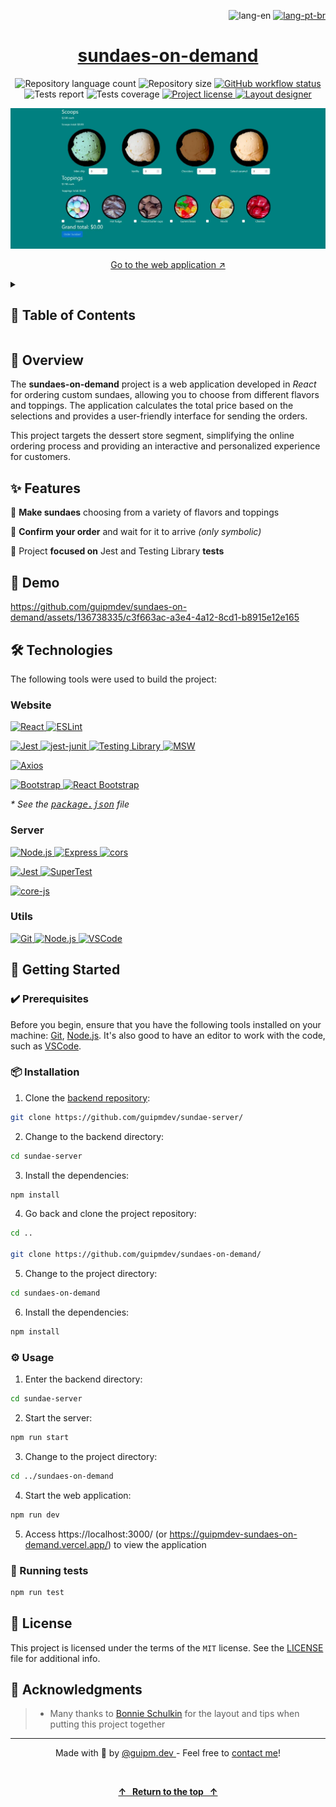 <!-- ===== HEADER ===== -->
<p align="right">
  <img
    src="https://img.shields.io/badge/lang-en-gray?style=flat-square&labelColor=202024"
    alt="lang-en"
  />
  <a href="./README.pt-br.md" title="Ler o README em português brasileiro">
    <img
      src="https://img.shields.io/badge/lang-pt--br-green?style=flat-square&labelColor=202024"
      alt="lang-pt-br"
    />
  </a>
</p>

<h1 align="center">
  <a
    href="https://guipmdev-sundaes-on-demand.vercel.app/"
    title="Go to the web application"
  >
    sundaes-on-demand
  </a>
</h1>

<p align="center">
  <img
    src="https://img.shields.io/github/languages/count/guipmdev/sundaes-on-demand?color=%2304D361&labelColor=202024"
    alt="Repository language count"
  />
  <img
    src="https://img.shields.io/github/repo-size/guipmdev/sundaes-on-demand?labelColor=202024"
    alt="Repository size"
  />
  <a
    href="https://github.com/guipmdev/sundaes-on-demand/actions/workflows/node.js.yml"
    title="View GitHub workflow runs"
  >
    <img
      src="https://img.shields.io/github/actions/workflow/status/guipmdev/sundaes-on-demand/node.js.yml?labelColor=202024&label=Node.js CI"
      alt="GitHub workflow status"
    />
  </a>
  <img
    src="https://img.shields.io/endpoint?labelColor=202024&url=https://gist.githubusercontent.com/guipmdev/5fcc7b77f1bf1b99e970cc83a7b2bfa2/raw/sundaes-on-demand-junit-tests.json"
    alt="Tests report"
  />
  <img
    src="https://img.shields.io/endpoint?labelColor=202024&url=https://gist.githubusercontent.com/guipmdev/5fcc7b77f1bf1b99e970cc83a7b2bfa2/raw/sundaes-on-demand-cobertura-coverage.json"
    alt="Tests coverage"
  />
  <a href="./LICENSE" title="View project license">
    <img
      src="https://img.shields.io/badge/license-MIT-brightgreen?labelColor=202024"
      alt="Project license"
    />
  </a>
  <a href="https://bonnie.dev/" title="Go to Bonnie's website">
    <img
      src="https://img.shields.io/badge/Layout_by-Bonnie_Schulkin-182734?labelColor=202024"
      alt="Layout designer"
    />
  </a>
</p>

![Screenshot of the application initial page](./src/assets/images/cover.webp)

<p align="center">
  <a href="https://guipmdev-sundaes-on-demand.vercel.app/"
    >Go to the web application ↗</a
  >
</p>

<details>
  <summary>
    <h2>📒 Table of Contents</h2>
  </summary>

- [📍 Overview](#-overview)
- [✨ Features](#-features)
- [🤖 Demo](#-demo)
- [🛠 Technologies](#-technologies)
  - [Website](#website)
  - [Server](#server)
  - [Utils](#utils)
- [🚀 Getting Started](#-getting-started)
  - [✔️ Prerequisites](#️-prerequisites)
  - [📦 Installation](#-installation)
  - [⚙️ Usage](#️-usage)
  - [🧪 Running tests](#-running-tests)
- [📄 License](#-license)
- [👏 Acknowledgments](#-acknowledgments)
</details>

<!-- ===== PROJECT INFOS ===== -->

## 📍 Overview

The **sundaes-on-demand** project is a web application developed in _React_ for ordering custom sundaes, allowing you to choose from different flavors and toppings. The application calculates the total price based on the selections and provides a user-friendly interface for sending the orders.

This project targets the dessert store segment, simplifying the online ordering process and providing an interactive and personalized experience for customers.

## ✨ Features

🍨 **Make sundaes** choosing from a variety of flavors and toppings

🛵 **Confirm your order** and wait for it to arrive _(only symbolic)_

🧪 Project **focused on** Jest and Testing Library **tests**

## 🤖 Demo

https://github.com/guipmdev/sundaes-on-demand/assets/136738335/c3f663ac-a3e4-4a12-8cd1-b8915e12e165

## 🛠 Technologies

The following tools were used to build the project:

### Website

<p>
  <a href="https://react.dev/">
    <img
      src="https://img.shields.io/badge/React-23272f?style=for-the-badge&logo=React"
      alt="React"
    />
  </a>
  <a href="https://eslint.org/">
    <img
      src="https://img.shields.io/badge/ESLint-101828?style=for-the-badge&logo=ESLint"
      alt="ESLint"
    />
  </a>
</p>

<p>
  <a href="https://jestjs.io/">
    <img
      src="https://img.shields.io/badge/Jest-242526?style=for-the-badge&logo=jest"
      alt="Jest"
    />
  </a>
  <a href="https://www.npmjs.com/package/jest-junit">
    <img
      src="https://img.shields.io/badge/jest--junit-gray?style=for-the-badge"
      alt="jest-junit"
    />
  </a>
  <a href="https://testing-library.com/">
    <img
      src="https://img.shields.io/badge/Testing_Library-242526?style=for-the-badge&logo=testing-library"
      alt="Testing Library"
    />
  </a>
  <a href="https://mswjs.io/">
    <img
      src="https://img.shields.io/badge/MSW-black?style=for-the-badge&logo=mock-service-worker"
      alt="MSW"
    />
  </a>
</p>

<p>
  <a href="https://axios-http.com/">
    <img
      src="https://img.shields.io/badge/Axios-373747?style=for-the-badge&logo=Axios"
      alt="Axios"
    />
  </a>
</p>

<p>
  <a href="https://getbootstrap.com/">
    <img
      src="https://img.shields.io/badge/Bootstrap-white?style=for-the-badge&logo=bootstrap"
      alt="Bootstrap"
    />
  </a>
  <a href="https://react-bootstrap.netlify.app/">
    <img
      src="https://img.shields.io/badge/React_Bootstrap-gray?style=for-the-badge"
      alt="React Bootstrap"
    />
  </a>
</p>

_\* See the [<kbd>package.json</kbd>](./package.json) file_

### Server

<p>
  <a href="https://nodejs.org/">
    <img
      src="https://img.shields.io/badge/Node.js-233056?style=for-the-badge&logo=node.js"
      alt="Node.js"
    />
  </a>
  <a href="https://nodejs.org/">
    <img
      src="https://img.shields.io/badge/Express-black?style=for-the-badge&logo=express"
      alt="Express"
    />
  </a>
  <a href="https://github.com/expressjs/cors">
    <img
      src="https://img.shields.io/badge/cors-gray?style=for-the-badge"
      alt="cors"
    />
  </a>
</p>

<p>
  <a href="https://jestjs.io/">
    <img
      src="https://img.shields.io/badge/Jest-242526?style=for-the-badge&logo=jest"
      alt="Jest"
    />
  </a>
  <a href="https://github.com/ladjs/supertest">
    <img
      src="https://img.shields.io/badge/SuperTest-gray?style=for-the-badge"
      alt="SuperTest"
    />
  </a>
</p>

<p>
  <a href="https://github.com/zloirock/core-js">
    <img
      src="https://img.shields.io/badge/core--js-gray?style=for-the-badge"
      alt="core-js"
    />
  </a>
</p>

### Utils

<p>
  <a href="https://git-scm.com/">
    <img
      src="https://img.shields.io/badge/Git-f1f1e9?style=for-the-badge&logo=git"
      alt="Git"
    />
  </a>
  <a href="https://nodejs.org/">
    <img
      src="https://img.shields.io/badge/Node.js-233056?style=for-the-badge&logo=node.js"
      alt="Node.js"
    />
  </a>
  <a href="https://code.visualstudio.com/">
    <img
      src="https://img.shields.io/badge/VSCode-005293?style=for-the-badge&logo=visual-studio-code"
      alt="VSCode"
    />
  </a>
</p>

## 🚀 Getting Started

### ✔️ Prerequisites

Before you begin, ensure that you have the following tools installed on your machine: [Git](https://git-scm.com/downloads), [Node.js](https://nodejs.org/en/download). It's also good to have an editor to work with the code, such as [VSCode](https://code.visualstudio.com/Download).

### 📦 Installation

1. Clone the [backend repository](https://github.com/guipmdev/sundae-server/):

```sh
git clone https://github.com/guipmdev/sundae-server/
```

2. Change to the backend directory:

```sh
cd sundae-server
```

3. Install the dependencies:

```sh
npm install
```

4. Go back and clone the project repository:

```sh
cd ..

git clone https://github.com/guipmdev/sundaes-on-demand/
```

5. Change to the project directory:

```sh
cd sundaes-on-demand
```

6. Install the dependencies:

```sh
npm install
```

### ⚙️ Usage

1. Enter the backend directory:

```sh
cd sundae-server
```

2. Start the server:

```sh
npm run start
```

3. Change to the project directory:

```sh
cd ../sundaes-on-demand
```

4. Start the web application:

```sh
npm run dev
```

5. Access https://localhost:3000/ (or https://guipmdev-sundaes-on-demand.vercel.app/) to view the application

### 🧪 Running tests

```sh
npm run test
```

## 📄 License

This project is licensed under the terms of the `MIT` license. See the
[LICENSE](./LICENSE) file for additional info.

## 👏 Acknowledgments

> - Many thanks to [Bonnie Schulkin](https://bonnie.dev/) for the layout and tips when putting this project together

<!-- ===== FOOTER ===== -->

---

<p align="center">
  Made with 💙 by
  <a href="https://www.guipm.dev/"> @guipm.dev </a>
  - Feel free to
  <a href="mailto:guipm.dev@gmail.com">contact me</a>!
</p>

<br />

<p align="center">
  <a href="#top">
    <b>↑&nbsp;&nbsp; Return to the top &nbsp;&nbsp;↑</b>
  </a>
</p>
